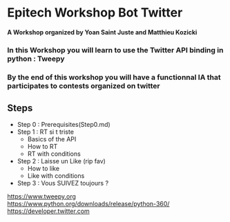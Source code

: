 # Epitech Workshop Bot Twitter
#### A Workshop organized by Yoan Saint Juste and Matthieu Kozicki

### In this Workshop you will learn to use the Twitter API binding in python : Tweepy

### By the end of this workshop you will have a functionnal IA that participates to contests organized on twitter

## Steps

* Step 0 : Prerequisites(Step0.md)
* Step 1 : RT si t triste
  * Basics of the API
  * How to RT
  * RT with conditions
* Step 2 : Laisse un Like (rip fav)
  * How to like
  * Like with conditions
* Step 3 : Vous SUIVEZ toujours ?

https://www.tweepy.org
https://www.python.org/downloads/release/python-360/
https://developer.twitter.com
